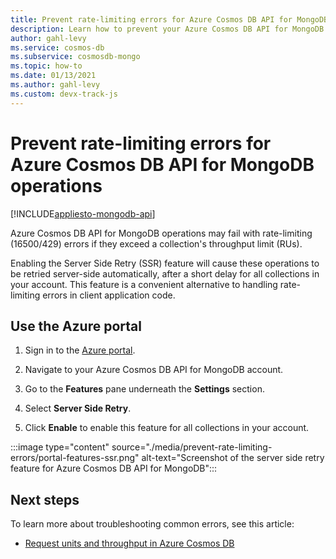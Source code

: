 ```yaml
---
title: Prevent rate-limiting errors for Azure Cosmos DB API for MongoDB operations.
description: Learn how to prevent your Azure Cosmos DB API for MongoDB operations from hitting rate limiting errors with the SSR (server side retry) feature. 
author: gahl-levy
ms.service: cosmos-db
ms.subservice: cosmosdb-mongo
ms.topic: how-to
ms.date: 01/13/2021
ms.author: gahl-levy
ms.custom: devx-track-js
---
```


# Prevent rate-limiting errors for Azure Cosmos DB API for MongoDB operations
[!INCLUDE[appliesto-mongodb-api](includes/appliesto-mongodb-api.md)]

Azure Cosmos DB API for MongoDB operations may fail with rate-limiting (16500/429) errors if they exceed a collection's throughput limit (RUs). 

Enabling the Server Side Retry (SSR) feature will cause these operations to be retried server-side automatically, after a short delay for all collections in your account. This feature is a convenient  alternative to handling rate-limiting errors in client application code.


## Use the Azure portal

1. Sign in to the [Azure portal](https://portal.azure.com/).

1. Navigate to your Azure Cosmos DB API for MongoDB account.

1. Go to the **Features** pane underneath the **Settings** section.

1. Select **Server Side Retry**.

1. Click **Enable** to enable this feature for all collections in your account.

:::image type="content" source="./media/prevent-rate-limiting-errors/portal-features-ssr.png" alt-text="Screenshot of the server side retry feature for Azure Cosmos DB API for MongoDB":::


## Next steps

To learn more about troubleshooting common errors, see this article:

* [Request units and throughput in Azure Cosmos DB](mongodb-troubleshoot.md)
